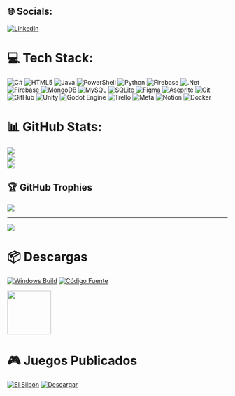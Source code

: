 
## 🌐 Socials:
[![LinkedIn](https://img.shields.io/badge/LinkedIn-%230077B5.svg?logo=linkedin&logoColor=white)](https://linkedin.com/in/gabriel-fuentes-7564b2236) 

# 💻 Tech Stack:
![C#](https://img.shields.io/badge/c%23-%23239120.svg?style=for-the-badge&logo=csharp&logoColor=white) ![HTML5](https://img.shields.io/badge/html5-%23E34F26.svg?style=for-the-badge&logo=html5&logoColor=white) ![Java](https://img.shields.io/badge/java-%23ED8B00.svg?style=for-the-badge&logo=openjdk&logoColor=white) ![PowerShell](https://img.shields.io/badge/PowerShell-%235391FE.svg?style=for-the-badge&logo=powershell&logoColor=white) ![Python](https://img.shields.io/badge/python-3670A0?style=for-the-badge&logo=python&logoColor=ffdd54) ![Firebase](https://img.shields.io/badge/firebase-%23039BE5.svg?style=for-the-badge&logo=firebase) ![.Net](https://img.shields.io/badge/.NET-5C2D91?style=for-the-badge&logo=.net&logoColor=white) ![Firebase](https://img.shields.io/badge/firebase-a08021?style=for-the-badge&logo=firebase&logoColor=ffcd34) ![MongoDB](https://img.shields.io/badge/MongoDB-%234ea94b.svg?style=for-the-badge&logo=mongodb&logoColor=white) ![MySQL](https://img.shields.io/badge/mysql-4479A1.svg?style=for-the-badge&logo=mysql&logoColor=white) ![SQLite](https://img.shields.io/badge/sqlite-%2307405e.svg?style=for-the-badge&logo=sqlite&logoColor=white) ![Figma](https://img.shields.io/badge/figma-%23F24E1E.svg?style=for-the-badge&logo=figma&logoColor=white) ![Aseprite](https://img.shields.io/badge/Aseprite-FFFFFF?style=for-the-badge&logo=Aseprite&logoColor=#7D929E) ![Git](https://img.shields.io/badge/git-%23F05033.svg?style=for-the-badge&logo=git&logoColor=white) ![GitHub](https://img.shields.io/badge/github-%23121011.svg?style=for-the-badge&logo=github&logoColor=white) ![Unity](https://img.shields.io/badge/unity-%23000000.svg?style=for-the-badge&logo=unity&logoColor=white) ![Godot Engine](https://img.shields.io/badge/GODOT-%23FFFFFF.svg?style=for-the-badge&logo=godot-engine) ![Trello](https://img.shields.io/badge/Trello-%23026AA7.svg?style=for-the-badge&logo=Trello&logoColor=white) ![Meta](https://img.shields.io/badge/Meta-%230467DF.svg?style=for-the-badge&logo=Meta&logoColor=white) ![Notion](https://img.shields.io/badge/Notion-%23000000.svg?style=for-the-badge&logo=notion&logoColor=white) ![Docker](https://img.shields.io/badge/docker-%230db7ed.svg?style=for-the-badge&logo=docker&logoColor=white)
# 📊 GitHub Stats:
![](https://github-readme-stats.vercel.app/api?username=gabrieloide&theme=dark&hide_border=false&include_all_commits=true&count_private=true)<br/>
![](https://github-readme-streak-stats.herokuapp.com/?user=gabrieloide&theme=dark&hide_border=false)<br/>
![](https://github-readme-stats.vercel.app/api/top-langs/?username=gabrieloide&theme=dark&hide_border=false&include_all_commits=true&count_private=true&layout=compact)

## 🏆 GitHub Trophies
![](https://github-profile-trophy.vercel.app/?username=gabrieloide&theme=radical&no-frame=true&no-bg=true&margin-w=4)

---
[![](https://visitcount.itsvg.in/api?id=gabrieloide&icon=0&color=0)](https://visitcount.itsvg.in)

# 📦 Descargas
[![Windows Build](https://img.shields.io/badge/Descargar-Windows_App-blue?logo=windows)](https://github.com/.../windows-build.zip)
[![Código Fuente](https://img.shields.io/badge/Download-Source_Code-orange?logo=git)](https://github.com/.../source-code.zip)

[<img src="https://img.icons8.com/clouds/100/000000/download.png" width="100"/>](https://github.com/gabrieloide/gabrieloide/raw/main/ejemplo.zip)


# 🎮 Juegos Publicados

[![El Silbón](https://img.shields.io/badge/ITCH.IO-El_Silbon-orange?style=for-the-badge&logo=itch.io)](https://whitestorm0.itch.io/el-silbon)
[![Descargar](https://img.shields.io/badge/Download-Windows_Build-blue?style=for-the-badge&logo=windows)](https://github.com/.../windows-build.zip)
</a>

<!-- Proudly created with GPRM ( https://gprm.itsvg.in ) -->
